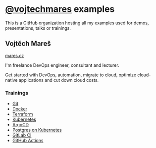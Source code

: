 # [@vojtechmares](https://github.com/vojtechmares) examples

This is a GitHub organization hosting all my examples used for demos,
presentations, talks or trainings.

## Vojtěch Mareš

[mares.cz](https://www.mares.cz)

I'm freelance DevOps engineer, consultant and lecturer.

Get started with DevOps, automation, migrate to cloud, optimize cloud-native
applications and cut down cloud costs.

### Trainings

- [Git](https://www.mares.cz/skoleni/git)
- [Docker](https://www.mares.cz/skoleni/docker)
- [Terraform](https://www.mares.cz/skoleni/terraform)
- [Kubernetes](https://www.mares.cz/skoleni/kubernetes)
- [ArgoCD](https://www.mares.cz/skoleni/argocd)
- [Postgres on Kubernetes](https://www.mares.cz/skoleni/postgres-on-k8s)
- [GitLab CI](https://www.mares.cz/skoleni/gitlab-ci)
- [GitHub Actions](https://www.mares.cz/skoleni/github-actions)
